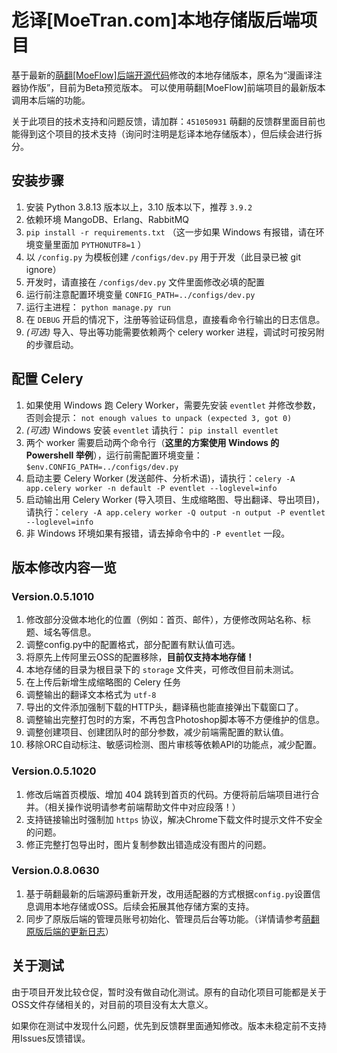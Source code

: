 # 尨译[MoeTran.com]本地存储版后端项目

基于最新的[萌翻[MoeFlow]后端开源代码](https://github.com/kozzzx/moeflow-backend)修改的本地存储版本，原名为“漫画译注器协作版”，目前为Beta预览版本。
可以使用萌翻[MoeFlow]前端项目的最新版本调用本后端的功能。

关于此项目的技术支持和问题反馈，请加群：`451050931` 萌翻的反馈群里面目前也能得到这个项目的技术支持（询问时注明是尨译本地存储版本），但后续会进行拆分。

## 安装步骤

1. 安装 Python 3.8.13 版本以上，3.10 版本以下，推荐 `3.9.2`
2. 依赖环境 MangoDB、Erlang、RabbitMQ
3. `pip install -r requirements.txt` （这一步如果 Windows 有报错，请在环境变量里面加 `PYTHONUTF8=1` ）
4. 以 `/config.py` 为模板创建 `/configs/dev.py` 用于开发（此目录已被 git ignore）
5. 开发时，请直接在 `/configs/dev.py` 文件里面修改必填的配置
6. 运行前注意配置环境变量 `CONFIG_PATH=../configs/dev.py`
7. 运行主进程： `python manage.py run`
8. 在 `DEBUG` 开启的情况下，注册等验证码信息，直接看命令行输出的日志信息。
9. _(可选)_ 导入、导出等功能需要依赖两个 celery worker 进程，调试时可按另附的步骤启动。

## 配置 Celery

1. 如果使用 Windows 跑 Celery Worker，需要先安装 `eventlet` 并修改参数，否则会提示： `not enough values to unpack (expected 3, got 0)`
2. _(可选)_ Windows 安装 `eventlet` 请执行： `pip install eventlet`
3. 两个 worker 需要启动两个命令行（**这里的方案使用 Windows 的 Powershell 举例**），运行前需配置环境变量：`$env.CONFIG_PATH=../configs/dev.py`
4. 启动主要 Celery Worker (发送邮件、分析术语)，请执行：`celery -A app.celery worker -n default -P eventlet --loglevel=info`
5. 启动输出用 Celery Worker (导入项目、生成缩略图、导出翻译、导出项目)，请执行：`celery -A app.celery worker -Q output -n output -P eventlet --loglevel=info`
6. 非 Windows 环境如果有报错，请去掉命令中的 `-P eventlet` 一段。

## 版本修改内容一览

### Version.0.5.1010

1. 修改部分没做本地化的位置（例如：首页、邮件），方便修改网站名称、标题、域名等信息。
2. 调整config.py中的配置格式，部分配置有默认值可选。
3. 将原先上传阿里云OSS的配置移除，**目前仅支持本地存储！**
4. 本地存储的目录为根目录下的 `storage` 文件夹，可修改但目前未测试。
5. 在上传后新增生成缩略图的 Celery 任务
6. 调整输出的翻译文本格式为 `utf-8`
7. 导出的文件添加强制下载的HTTP头，翻译稿也能直接弹出下载窗口了。
8. 调整输出完整打包时的方案，不再包含Photoshop脚本等不方便维护的信息。
9. 调整创建项目、创建团队时的部分参数，减少前端需配置的默认值。
10. 移除ORC自动标注、敏感词检测、图片审核等依赖API的功能点，减少配置。

### Version.0.5.1020

1. 修改后端首页模版、增加 404 跳转到首页的代码。方便将前后端项目进行合并。（相关操作说明请参考前端帮助文件中对应段落！）
2. 支持链接输出时强制加 `https` 协议，解决Chrome下载文件时提示文件不安全的问题。
3. 修正完整打包导出时，图片复制参数出错造成没有图片的问题。

### Version.0.8.0630

1. 基于萌翻最新的后端源码重新开发，改用适配器的方式根据`config.py`设置信息调用本地存储或OSS。后续会拓展其他存储方案的支持。
2. 同步了原版后端的管理员账号初始化、管理员后台等功能。（详情请参考[萌翻原版后端的更新日志](https://github.com/kozzzx/moeflow-backend)）

## 关于测试

由于项目开发比较仓促，暂时没有做自动化测试。原有的自动化项目可能都是关于OSS文件存储相关的，对目前的项目没有太大意义。

如果你在测试中发现什么问题，优先到反馈群里面通知修改。版本未稳定前不支持用Issues反馈错误。